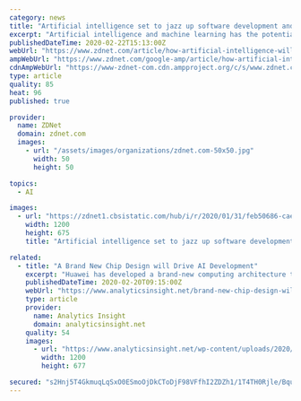 ```yaml
---
category: news
title: "Artificial intelligence set to jazz up software development and deployment"
excerpt: "Artificial intelligence and machine learning has the potential to boost many, many areas of the enterprise. As explored in my recent post, it is capable of accelerating and adding intelligence to supply chain management, human resources, sales, marketing and finance. Oh, and one more area, by the way -- IT management. The inevitable impact of ..."
publishedDateTime: 2020-02-22T15:13:00Z
webUrl: "https://www.zdnet.com/article/how-artificial-intelligence-will-jazz-up-software-development-and-deployment/"
ampWebUrl: "https://www.zdnet.com/google-amp/article/how-artificial-intelligence-will-jazz-up-software-development-and-deployment/"
cdnAmpWebUrl: "https://www-zdnet-com.cdn.ampproject.org/c/s/www.zdnet.com/google-amp/article/how-artificial-intelligence-will-jazz-up-software-development-and-deployment/"
type: article
quality: 85
heat: 96
published: true

provider:
  name: ZDNet
  domain: zdnet.com
  images:
    - url: "/assets/images/organizations/zdnet.com-50x50.jpg"
      width: 50
      height: 50

topics:
  - AI

images:
  - url: "https://zdnet1.cbsistatic.com/hub/i/r/2020/01/31/feb50686-cae2-407b-a9cc-d43f81bfe48b/thumbnail/1200x675/a4bdd67a9d47da93ecd63a666ea9a9a4/phone-mask.jpg"
    width: 1200
    height: 675
    title: "Artificial intelligence set to jazz up software development and deployment"

related:
  - title: "A Brand New Chip Design will Drive AI Development"
    excerpt: "Huawei has developed a brand-new computing architecture to meet these challenges, and the Ascend series processor has been reinvented specifically for the deep learning needed by AI. The top-of-the-range Ascend 910 chip among current generation runs on just such an architecture, offering the highest possible computing density in just a single ..."
    publishedDateTime: 2020-02-20T09:15:00Z
    webUrl: "https://www.analyticsinsight.net/brand-new-chip-design-will-drive-ai-development/"
    type: article
    provider:
      name: Analytics Insight
      domain: analyticsinsight.net
    quality: 54
    images:
      - url: "https://www.analyticsinsight.net/wp-content/uploads/2020/02/Huawei_Ascend_910.jpg"
        width: 1200
        height: 677

secured: "s2Hnj5T4GkmuqLqSxO0ESmoOjDkCToDjF98VFfhI2ZDZh1/1T4TH0Rjle/Bqunlveb41FWs/PIi8Fqr4tS+ViPojeAdbz6jppTw9Nv+ago25qSvpOmaMkrRVwxeQ7oBvvf3txZCvepKLyfuhPkAtGBZePKc9QFs9LTwz8QIPC+2CRCjG9jdZ6JhloAb5ChW/megxyTjTs94zQKvkEXDHZLsoztX+te95bphlW7hbDINzbmLhV+G29c0dzi0OB5Qnqdm7Ukl9g1O0c3lMlGK6TYeiwhR30NemzoJVaqvi/bhMfDQQXm7G3QtHsfLp6KQgkv1Q2P/osG23YRuFrpAbDVNZWYowePFLRpJrye1Nw038bKcvlhhYualqKcWf5WA/8/CXpBp+Mt4zXSjrJomjvsx0Yq8IivfErYB/1QoeLYFFSghBs4f++zO5yiCwhyQQg9gyDPg5OBwlUo4pUwjU1Du0iRvZVYg0JyAvpe90QDg=;clOrCieHNUB7fBMFXitq0A=="
---
```



